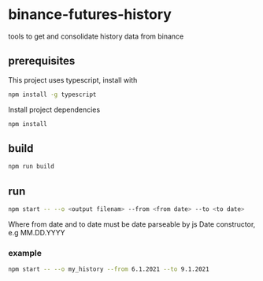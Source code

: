 # binance-futures-history

tools to get and consolidate history data from binance

## prerequisites

This project uses typescript, install with
```sh
npm install -g typescript
```

Install project dependencies
```sh
npm install
```

## build
```sh
npm run build
```

## run
```sh
npm start -- --o <output filenam> --from <from date> --to <to date>
```
Where from date and to date must be date parseable by js Date constructor, e.g MM.DD.YYYY

### example
```sh
npm start -- --o my_history --from 6.1.2021 --to 9.1.2021
```
